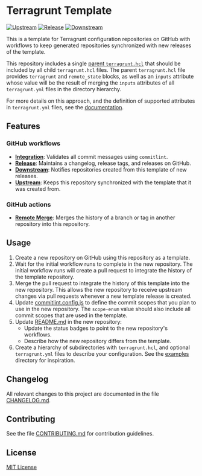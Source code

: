 # Terragrunt Template
[![Upstream](https://github.com/growit-io/terragrunt/actions/workflows/upstream.yml/badge.svg)](https://github.com/growit-io/terragrunt/actions/workflows/upstream.yml)
[![Release](https://github.com/growit-io/terragrunt/actions/workflows/release.yml/badge.svg)](https://github.com/growit-io/terragrunt/actions/workflows/release.yml)
[![Downstream](https://github.com/growit-io/terragrunt/actions/workflows/downstream.yml/badge.svg)](https://github.com/growit-io/terragrunt/actions/workflows/downstream.yml)

This is a template for Terragrunt configuration repositories on GitHub with
workflows to keep generated repositories synchronized with new releases of the
template.

This repository includes a single [parent `terragrunt.hcl`](terragrunt.hcl) that
should be included by all child `terragrunt.hcl` files. The parent
`terragrunt.hcl` file provides `terragrunt` and `remote_state` blocks, as well
as an `inputs` attribute whose value will be the result of merging the `inputs`
attributes of all `terragrunt.yml` files in the directory hierarchy.

For more details on this approach, and the definition of supported attributes
in `terragrunt.yml` files, see the [documentation](docs/terragrunt/README.md).

## Features

### GitHub workflows

- [**Integration**](.github/workflows/integration.yml): Validates all commit
  messages using `commitlint`.
- [**Release**](.github/workflows/release.yml): Maintains a changelog, release
  tags, and releases on GitHub.
- [**Downstream**](.github/workflows/downstream.yml): Notifies repositories
  created from this template of new releases.
- [**Upstream**](.github/workflows/upstream.yml): Keeps this repository
  synchronized with the template that it was created from.

### GitHub actions

- [**Remote Merge**](.github/actions/remote-merge): Merges the history of a
  branch or tag in another repository into this repository.

## Usage

1. Create a new repository on GitHub using this repository as a template.
2. Wait for the initial workflow runs to complete in the new repository. The
   initial workflow runs will create a pull request to integrate the history
   of the template repository.
3. Merge the pull request to integrate the history of this template into the
   new repository. This allows the new repository to receive upstream changes
   via pull requests whenever a new template release is created.
4. Update [commitlint.config.js](commitlint.config.js) to define the commit
   scopes that you plan to use in the new repository. The `scope-enum` value
   should also include all commit scopes that are used in the template.
5. Update [README.md](README.md) in the new repository:
    - Update the status badges to point to the new repository's workflows.
    - Describe how the new repository differs from the template.
6. Create a hierarchy of subdirectories with `terragrunt.hcl`, and optional
   `terragrunt.yml` files to describe your configuration. See the
   [examples](examples) directory for inspiration.

## Changelog

All relevant changes to this project are documented in the file
[CHANGELOG.md](CHANGELOG.md).

## Contributing

See the file [CONTRIBUTING.md](CONTRIBUTING.md) for contribution guidelines.

## License

[MIT License](LICENSE)
